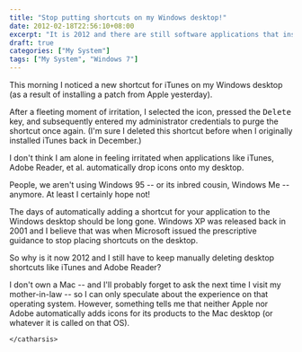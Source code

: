 ```yaml
---
title: "Stop putting shortcuts on my Windows desktop!"
date: 2012-02-18T22:56:10+08:00
excerpt: "It is 2012 and there are still software applications that insist on creating shortcuts on your Windows desktop. Pathetic."
draft: true
categories: ["My System"]
tags: ["My System", "Windows 7"]
---
```


This morning I noticed a new shortcut for iTunes on my Windows desktop (as a result of installing a patch from Apple yesterday).

After a fleeting moment of irritation, I selected the icon, pressed the <kbd>Delete</kbd> key, and subsequently entered my administrator credentials to purge the shortcut once again. (I'm sure I deleted this shortcut before when I originally installed iTunes back in December.)

I don't think I am alone in feeling irritated when applications like iTunes, Adobe Reader, et al.  automatically drop icons onto my desktop.

People, we aren't using Windows 95 -- or its inbred cousin, Windows Me -- anymore. At least I certainly hope not!

The days of automatically adding a shortcut for your application to the Windows desktop should be long gone. Windows XP was released back in 2001 and I believe that was when Microsoft issued the prescriptive guidance to stop placing shortcuts on the desktop.

So why is it now 2012 and I still have to keep manually deleting desktop shortcuts like iTunes and Adobe Reader?

I don't own a Mac -- and I'll probably forget to ask the next time I visit my mother-in-law -- so I can only speculate about the experience on that operating system. However, something tells me that neither Apple nor Adobe automatically adds icons for its products to the Mac desktop (or whatever it is called on that OS).

`</catharsis>`

